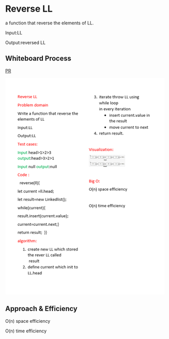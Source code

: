 # Reverse LL
<!-- Description of the challenge -->
a function that reverse the elements of LL.

Input:LL

Output:reversed LL


## Whiteboard Process
<!-- Embedded whiteboard image -->

[PR](https://github.com/alsatarysamah/data-structures-and-algorithms/pull/28/)

![](./reverse.png)

## Approach & Efficiency
<!-- What approach did you take? Why? What is the Big O space/time for this approach? -->
O(n) space efficiency

O(n) time efficiency

